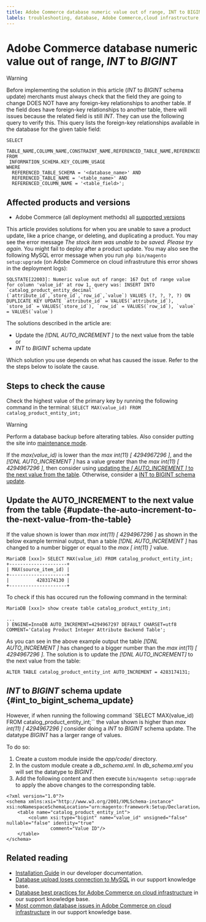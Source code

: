 ```yaml
---
title: Adobe Commerce database numeric value out of range, INT to BIGINT
labels: troubleshooting, database, Adobe Commerce,cloud infrastructure, primary keys,int,bigint,numeric value out of range,tables,2.4.0,2.4.0-p1,2.4.1,2.4.1-p1,2.4.2,2.4.2-p1,2.4.2-p2,2.4.3,2.4.3-p1,2.4.3-p2,2.4.3-p3,2.4.4,2.4.4-p1,2.4.4-p2,2.4.5,2.4.5-p1
---
```


# Adobe Commerce database numeric value out of range, *INT* to *BIGINT*

>[!WARNING]
>
>Before implementing the solution in this article (*INT* to *BIGINT* schema update) merchants must always check that the field they are going to change DOES NOT have any foreign-key relationships to another table. If the field does have foreign-key relationships to another table, there will issues because the related field is still *INT*. They can use the following query to verify this. This query lists the foreign-key relationships available in the database for the given table field: 
>```mysql
>SELECT 
>   TABLE_NAME,COLUMN_NAME,CONSTRAINT_NAME,REFERENCED_TABLE_NAME,REFERENCED_COLUMN_NAME
>FROM
>  INFORMATION_SCHEMA.KEY_COLUMN_USAGE
>WHERE
>   REFERENCED_TABLE_SCHEMA = '<database_name>' AND
>   REFERENCED_TABLE_NAME = '<table_name>' AND
>   REFERENCED_COLUMN_NAME = '<table_field>';
>```

## Affected products and versions

* Adobe Commerce (all deployment methods) all [supported versions](https://www.adobe.com/content/dam/cc/en/legal/terms/enterprise/pdfs/Adobe-Commerce-Software-Lifecycle-Policy.pdf)

This article provides solutions for when you are unable to save a product update, like a price change, or deleting, and duplicating a product. 
You may see the error message *The stock item was unable to be saved. Please try again.* You might fail to deploy after a product update. You may also see the following MySQL error message when you run `php bin/magento setup:upgrade` (on Adobe Commerce on cloud infrastruture this error shows in the deployment logs):

```mysql
SQLSTATE[22003]: Numeric value out of range: 167 Out of range value for column 'value_id' at row 1, query was: INSERT INTO `catalog_product_entity_decimal` (`attribute_id`,`store_id`,`row_id`,`value`) VALUES (?, ?, ?, ?) ON DUPLICATE KEY UPDATE `attribute_id` = VALUES(`attribute_id`), `store_id` = VALUES(`store_id`), `row_id` = VALUES(`row_id`), `value` = VALUES(`value`)
```

The solutions described in the article are:
* Update the *[!DNL AUTO_INCREMENT ]* to the next value from the table or
* *INT* to *BIGINT* schema update

Which solution you use depends on what has caused the issue. Refer to the the steps below to isolate the cause.

## Steps to check the cause


Check the highest value of the primary key by running the following command in the terminal: `SELECT MAX(value_id) FROM catalog_product_entity_int;`

>[!WARNING]
>
>Perform a database backup before alterating tables. Also consider putting the site into [maintenance mode](https://experienceleague.adobe.com/docs/commerce-operations/configuration-guide/setup/application-modes.html?lang=en#maintenance-mode).

If the *max(value_id)* is lower than the *max int(11) [ 4294967296 ]*, and the *[!DNL AUTO_INCREMENT ]* has a value greater than the *max int(11) [ 4294967296 ]*, then consider using [updating the *[ AUTO_INCREMENT ]* to the next value from the table](#update-the-auto-increment-to-the-next-value-from-the-table). Otherwise, consider a [INT to BIGINT schema update](#int_to_bigint_schema_update).

## Update the AUTO_INCREMENT to the next value from the table {#update-the-auto-increment-to-the-next-value-from-the-table}

If the value shown is lower than *max int(11) [ 4294967296 ]* as shown in the below example terminal output, than a table *[!DNL AUTO_INCREMENT ]* has changed to a number bigger or equal to the *max [ int(11) ]* value. 

```mariadb
MariaDB [xxx]> SELECT MAX(value_id) FROM catalog_product_entity_int;
+---------------------+
| MAX(source_item_id) |
+---------------------+
|          4283174130 |
+---------------------+
```

To check if this has occured run the following command in the terminal:

```
MariaDB [xxx]> show create table catalog_product_entity_int;

...
) ENGINE=InnoDB AUTO_INCREMENT=4294967297 DEFAULT CHARSET=utf8 COMMENT='Catalog Product Integer Attribute Backend Table';
```

As you can see in the above example output the table *[!DNL AUTO_INCREMENT ]* has changed to a bigger number than the *max int(11) [ 4294967296 ]*. The solution is to update the *[!DNL AUTO_INCREMENT]* to the next value from the table:

```
ALTER TABLE catalog_product_entity_int AUTO_INCREMENT = 4283174131;
```

## *INT* to *BIGINT* schema update {#int_to_bigint_schema_update}
However, if when running the following command `SELECT MAX(value_id) FROM catalog_product_entity_int;`` the value shown is higher than *max int(11) [ 4294967296 ]*  consider doing a *INT* to *BIGINT* schema update. The datatype *BIGINT* has a larger range of values.

To do so:

1. Create a custom module inside the *app/code/* directory.
1. In the custom module create a *db_schema.xml*. In *db_schema.xml* you will set the datatype to *BIGINT*. 
1. Add the following content and then execute `bin/magento setup:upgrade` to apply the above changes to the corresponding table.

```
<?xml version="1.0"?>
<schema xmlns:xsi="http://www.w3.org/2001/XMLSchema-instance" xsi:noNamespaceSchemaLocation="urn:magento:framework:Setup/Declaration/Schema/etc/schema.xsd">
    <table name="catalog_product_entity_int">
        <column xsi:type="bigint" name="value_id" unsigned="false" nullable="false" identity="true"
                comment="Value ID"/>
    </table>
</schema>
```


## Related reading

* [Installation Guide](https://experienceleague.adobe.com/docs/commerce-operations/installation-guide/prerequisites/database-server/mysql.html) in our developer documentation.
* [Database upload loses connection to MySQL](https://experienceleague.adobe.com/docs/commerce-knowledge-base/kb/troubleshooting/database/database-upload-loses-connection-to-mysql.html?lang=en) in our support knowledge base. 
* [Database best practices for Adobe Commerce on cloud infrastructure](https://experienceleague.adobe.com/docs/commerce-knowledge-base/kb/best-practices/database/database-best-practices-for-magento-commerce-cloud.html?lang=en) in our support knowledge base.
* [Most common database issues in Adobe Commerce on cloud infrastructure](https://experienceleague.adobe.com/docs/commerce-knowledge-base/kb/best-practices/database/most-common-database-issues-in-magento-commerce-cloud.html?lang=en) in our support knowledge base.


